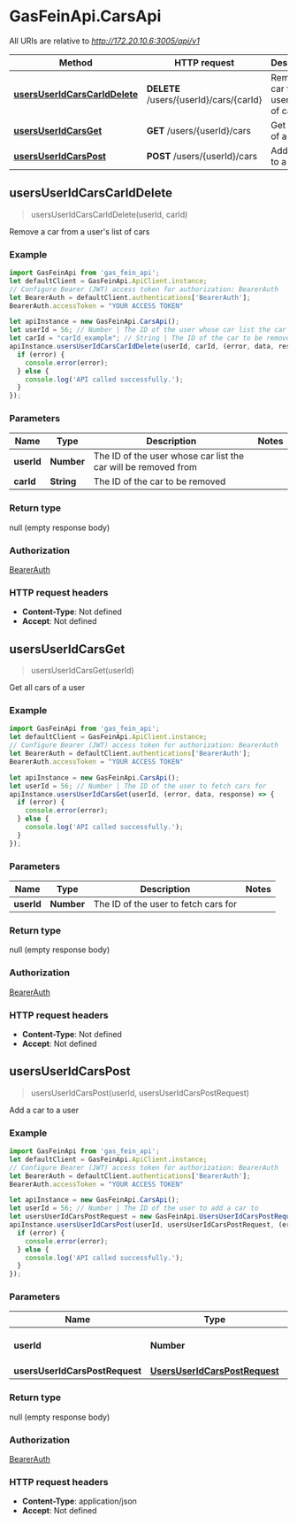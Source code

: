 # GasFeinApi.CarsApi

All URIs are relative to *http://172.20.10.6:3005/api/v1*

Method | HTTP request | Description
------------- | ------------- | -------------
[**usersUserIdCarsCarIdDelete**](CarsApi.md#usersUserIdCarsCarIdDelete) | **DELETE** /users/{userId}/cars/{carId} | Remove a car from a user&#39;s list of cars
[**usersUserIdCarsGet**](CarsApi.md#usersUserIdCarsGet) | **GET** /users/{userId}/cars | Get all cars of a user
[**usersUserIdCarsPost**](CarsApi.md#usersUserIdCarsPost) | **POST** /users/{userId}/cars | Add a car to a user



## usersUserIdCarsCarIdDelete

> usersUserIdCarsCarIdDelete(userId, carId)

Remove a car from a user&#39;s list of cars

### Example

```javascript
import GasFeinApi from 'gas_fein_api';
let defaultClient = GasFeinApi.ApiClient.instance;
// Configure Bearer (JWT) access token for authorization: BearerAuth
let BearerAuth = defaultClient.authentications['BearerAuth'];
BearerAuth.accessToken = "YOUR ACCESS TOKEN"

let apiInstance = new GasFeinApi.CarsApi();
let userId = 56; // Number | The ID of the user whose car list the car will be removed from
let carId = "carId_example"; // String | The ID of the car to be removed
apiInstance.usersUserIdCarsCarIdDelete(userId, carId, (error, data, response) => {
  if (error) {
    console.error(error);
  } else {
    console.log('API called successfully.');
  }
});
```

### Parameters


Name | Type | Description  | Notes
------------- | ------------- | ------------- | -------------
 **userId** | **Number**| The ID of the user whose car list the car will be removed from | 
 **carId** | **String**| The ID of the car to be removed | 

### Return type

null (empty response body)

### Authorization

[BearerAuth](../README.md#BearerAuth)

### HTTP request headers

- **Content-Type**: Not defined
- **Accept**: Not defined


## usersUserIdCarsGet

> usersUserIdCarsGet(userId)

Get all cars of a user

### Example

```javascript
import GasFeinApi from 'gas_fein_api';
let defaultClient = GasFeinApi.ApiClient.instance;
// Configure Bearer (JWT) access token for authorization: BearerAuth
let BearerAuth = defaultClient.authentications['BearerAuth'];
BearerAuth.accessToken = "YOUR ACCESS TOKEN"

let apiInstance = new GasFeinApi.CarsApi();
let userId = 56; // Number | The ID of the user to fetch cars for
apiInstance.usersUserIdCarsGet(userId, (error, data, response) => {
  if (error) {
    console.error(error);
  } else {
    console.log('API called successfully.');
  }
});
```

### Parameters


Name | Type | Description  | Notes
------------- | ------------- | ------------- | -------------
 **userId** | **Number**| The ID of the user to fetch cars for | 

### Return type

null (empty response body)

### Authorization

[BearerAuth](../README.md#BearerAuth)

### HTTP request headers

- **Content-Type**: Not defined
- **Accept**: Not defined


## usersUserIdCarsPost

> usersUserIdCarsPost(userId, usersUserIdCarsPostRequest)

Add a car to a user

### Example

```javascript
import GasFeinApi from 'gas_fein_api';
let defaultClient = GasFeinApi.ApiClient.instance;
// Configure Bearer (JWT) access token for authorization: BearerAuth
let BearerAuth = defaultClient.authentications['BearerAuth'];
BearerAuth.accessToken = "YOUR ACCESS TOKEN"

let apiInstance = new GasFeinApi.CarsApi();
let userId = 56; // Number | The ID of the user to add a car to
let usersUserIdCarsPostRequest = new GasFeinApi.UsersUserIdCarsPostRequest(); // UsersUserIdCarsPostRequest | 
apiInstance.usersUserIdCarsPost(userId, usersUserIdCarsPostRequest, (error, data, response) => {
  if (error) {
    console.error(error);
  } else {
    console.log('API called successfully.');
  }
});
```

### Parameters


Name | Type | Description  | Notes
------------- | ------------- | ------------- | -------------
 **userId** | **Number**| The ID of the user to add a car to | 
 **usersUserIdCarsPostRequest** | [**UsersUserIdCarsPostRequest**](UsersUserIdCarsPostRequest.md)|  | 

### Return type

null (empty response body)

### Authorization

[BearerAuth](../README.md#BearerAuth)

### HTTP request headers

- **Content-Type**: application/json
- **Accept**: Not defined

